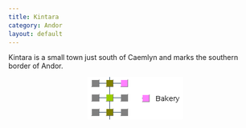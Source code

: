 ```yaml
---
title: Kintara
category: Andor
layout: default
---
```


Kintara is a small town just south of Caemlyn and marks the southern border of Andor.

<div style="text-align: center">
<img src="/assets/kintara.png" alt="kintara map">
</div>
